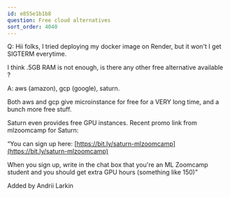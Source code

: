 ```yaml
---
id: e855e1b1b8
question: Free cloud alternatives
sort_order: 4040
---
```


Q: Hii folks, I tried deploying my docker image on Render, but it won't I get SIGTERM everytime.

I think .5GB RAM is not enough, is there any other free alternative available ?

A: aws (amazon), gcp (google), saturn.

Both aws and gcp give microinstance for free for a VERY long time, and a bunch more free stuff.

Saturn even provides free GPU instances. Recent promo link from mlzoomcamp for Saturn:

“You can sign up here: [https://bit.ly/saturn-mlzoomcamp](https://bit.ly/saturn-mlzoomcamp)

When you sign up, write in the chat box that you're an ML Zoomcamp student and you should get extra GPU hours (something like 150)”

Added by Andrii Larkin

